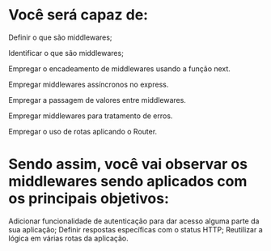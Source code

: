 # Você será capaz de:

  Definir o que são middlewares;

  Identificar o que são middlewares;

  Empregar o encadeamento de middlewares usando a função next.

  Empregar middlewares assíncronos no express.

  Empregar a passagem de valores entre middlewares.

  Empregar middlewares para tratamento de erros.

  Empregar o uso de rotas aplicando o Router.




# Sendo assim, você vai observar os middlewares sendo aplicados com os principais objetivos:

  Adicionar funcionalidade de autenticação para dar acesso alguma parte da sua aplicação;
  Definir respostas específicas com o status HTTP;
  Reutilizar a lógica em várias rotas da aplicação.
